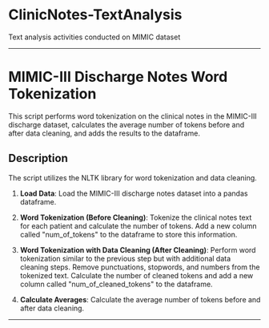 # ClinicNotes-TextAnalysis
Text analysis activities conducted on MIMIC dataset

---

# MIMIC-III Discharge Notes Word Tokenization

This script performs word tokenization on the clinical notes in the MIMIC-III discharge dataset, calculates the average number of tokens before and after data cleaning, and adds the results to the dataframe.

## Description

The script utilizes the NLTK library for word tokenization and data cleaning. 

1. **Load Data**: Load the MIMIC-III discharge notes dataset into a pandas dataframe.

2. **Word Tokenization (Before Cleaning)**: Tokenize the clinical notes text for each patient and calculate the number of tokens. Add a new column called "num_of_tokens" to the dataframe to store this information.

3. **Word Tokenization with Data Cleaning (After Cleaning)**: Perform word tokenization similar to the previous step but with additional data cleaning steps. Remove punctuations, stopwords, and numbers from the tokenized text. Calculate the number of cleaned tokens and add a new column called "num_of_cleaned_tokens" to the dataframe.

4. **Calculate Averages**: Calculate the average number of tokens before and after data cleaning.

---


